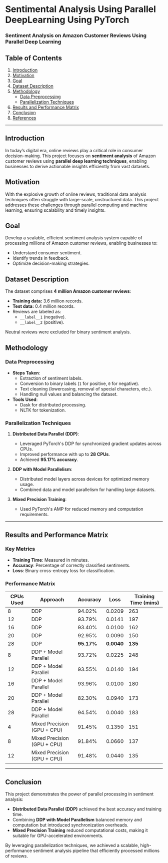 # Sentimental Analysis Using Parallel DeepLearning Using PyTorch


### Sentiment Analysis on Amazon Customer Reviews Using Parallel Deep Learning

## Table of Contents
1. [Introduction](#introduction)
2. [Motivation](#motivation)
3. [Goal](#goal)
4. [Dataset Description](#dataset-description)
5. [Methodology](#methodology)
    - [Data Preprocessing](#data-preprocessing)
    - [Parallelization Techniques](#parallelization-techniques)
6. [Results and Performance Matrix](#results-and-performance-matrix)
7. [Conclusion](#conclusion)
8. [References](#references)

---

## Introduction
In today’s digital era, online reviews play a critical role in consumer decision-making. This project focuses on **sentiment analysis** of Amazon customer reviews using **parallel deep learning techniques**, enabling businesses to derive actionable insights efficiently from vast datasets.

## Motivation
With the explosive growth of online reviews, traditional data analysis techniques often struggle with large-scale, unstructured data. This project addresses these challenges through parallel computing and machine learning, ensuring scalability and timely insights.

## Goal
Develop a scalable, efficient sentiment analysis system capable of processing millions of Amazon customer reviews, enabling businesses to:
- Understand consumer sentiment.
- Identify trends in feedback.
- Optimize decision-making strategies.

## Dataset Description
The dataset comprises **4 million Amazon customer reviews**:
- **Training data:** 3.6 million records.
- **Test data:** 0.4 million records.
- Reviews are labeled as:
  - `__label__1` (negative).
  - `__label__2` (positive).

Neutral reviews were excluded for binary sentiment analysis.

## Methodology

### Data Preprocessing
- **Steps Taken**:
  - Extraction of sentiment labels.
  - Conversion to binary labels (`1` for positive, `0` for negative).
  - Text cleaning (lowercasing, removal of special characters, etc.).
  - Handling null values and balancing the dataset.
- **Tools Used**:
  - Dask for distributed processing.
  - NLTK for tokenization.

### Parallelization Techniques
1. **Distributed Data Parallel (DDP)**:
   - Leveraged PyTorch's DDP for synchronized gradient updates across CPUs.
   - Improved performance with up to **28 CPUs**.
   - Achieved **95.17% accuracy**.

2. **DDP with Model Parallelism**:
   - Distributed model layers across devices for optimized memory usage.
   - Combined data and model parallelism for handling large datasets.

3. **Mixed Precision Training**:
   - Used PyTorch's AMP for reduced memory and computation requirements.

---

## Results and Performance Matrix

### Key Metrics
- **Training Time**: Measured in minutes.
- **Accuracy**: Percentage of correctly classified sentiments.
- **Loss**: Binary cross-entropy loss for classification.

### Performance Matrix

| **CPUs Used** | **Approach**               | **Accuracy** | **Loss** | **Training Time (mins)** |
|---------------|----------------------------|--------------|----------|--------------------------|
| 8             | DDP                        | 94.02%       | 0.0209   | 263                      |
| 12            | DDP                        | 93.79%       | 0.0141   | 197                      |
| 16            | DDP                        | 93.40%       | 0.0100   | 162                      |
| 20            | DDP                        | 92.95%       | 0.0090   | 150                      |
| 28            | DDP                        | **95.17%**   | **0.0040** | **135**                  |
| 8             | DDP + Model Parallel       | 93.72%       | 0.0225   | 248                      |
| 12            | DDP + Model Parallel       | 93.55%       | 0.0140   | 194                      |
| 16            | DDP + Model Parallel       | 93.96%       | 0.0100   | 180                      |
| 20            | DDP + Model Parallel       | 82.30%       | 0.0940   | 173                      |
| 28            | DDP + Model Parallel       | 94.54%       | 0.0040   | 183                      |
| 4             | Mixed Precision (GPU + CPU)| 91.45%       | 0.1350   | 151                      |
| 8             | Mixed Precision (GPU + CPU)| 91.84%       | 0.0660   | 137                      |
| 12            | Mixed Precision (GPU + CPU)| 91.48%       | 0.0440   | 135                      |

---

## Conclusion
This project demonstrates the power of parallel processing in sentiment analysis:
- **Distributed Data Parallel (DDP)** achieved the best accuracy and training time.
- Combining **DDP with Model Parallelism** balanced memory and computation but introduced synchronization overheads.
- **Mixed Precision Training** reduced computational costs, making it suitable for GPU-accelerated environments.

By leveraging parallelization techniques, we achieved a scalable, high-performance sentiment analysis pipeline that efficiently processed millions of reviews.
